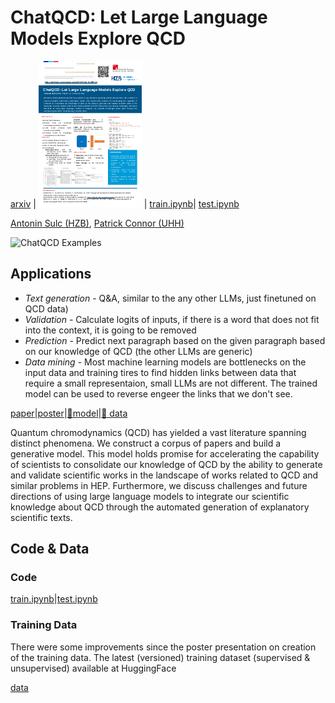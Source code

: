 # ChatQCD: Let Large Language Models Explore QCD
[arxiv](http://arxiv.org/abs/2409.19021) | ![poster](CHATQCD_ICHEP24.png) | [train.ipynb](train.ipynb)| [test.ipynb](test.ipynb)

[Antonin Sulc (HZB)](https://sulcantonin.github.io/), [Patrick Connor (UHH)](https://www.desy.de/~connorpa/)

![ChatQCD Examples](qcd_example3.png)


## Applications
- *Text generation* - Q&A, similar to the any other LLMs, just finetuned on QCD data)
- *Validation* - Calculate logits of inputs, if there is a word that does not fit into the context, it is going to be removed
- *Prediction* - Predict next paragraph based on the given paragraph based on our knowledge of QCD (the other LLMs are generic)
- *Data mining* - Most machine learning models are bottlenecks on the input data and training tires to find hidden links between data that require a small representaion, small LLMs are not different. The trained model can be used to reverse engeer the links that we don't see. 

[paper](ChatQCD_POS.pdf)|[poster](https://indico.cern.ch/event/1291157/contributions/5902233/attachments/2896991/5080392/CHATQCD_ICHEP24.pdf)|[🤗model](https://huggingface.co/sulcan/CHATQCD)|[🤗 data](https://huggingface.co/datasets/sulcan/ChatQCD/)

Quantum chromodynamics (QCD) has yielded a vast literature spanning distinct phenomena. We construct a corpus of papers and build a generative model. This model holds promise for accelerating the capability of scientists to consolidate our knowledge of QCD by the ability to generate and validate scientific works in the landscape of works related to QCD and similar problems in HEP. Furthermore, we discuss challenges and future directions of using large language models to integrate our scientific knowledge about QCD through the automated generation of explanatory scientific texts.



## Code & Data
### Code
[train.ipynb](train.ipynb)|[test.ipynb](test.ipynb)

### Training Data
There were some improvements since the poster presentation on creation of the training data. The latest (versioned) training dataset (supervised & unsupervised) available at HuggingFace

[data](https://huggingface.co/sulcan/CHATQCD)
